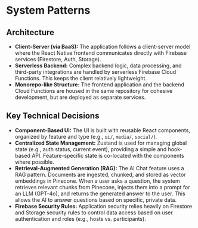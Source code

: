 # System Patterns

## Architecture

-   **Client-Server (via BaaS):** The application follows a client-server model where the React Native frontend communicates directly with Firebase services (Firestore, Auth, Storage).
-   **Serverless Backend:** Complex backend logic, data processing, and third-party integrations are handled by serverless Firebase Cloud Functions. This keeps the client relatively lightweight.
-   **Monorepo-like Structure:** The frontend application and the backend Cloud Functions are housed in the same repository for cohesive development, but are deployed as separate services.

## Key Technical Decisions

-   **Component-Based UI:** The UI is built with reusable React components, organized by feature and type (e.g., `ui/`, `media/`, `social/`).
-   **Centralized State Management:** Zustand is used for managing global state (e.g., auth status, current event), providing a simple and hook-based API. Feature-specific state is co-located with the components where possible.
-   **Retrieval-Augmented Generation (RAG):** The AI Chat feature uses a RAG pattern. Documents are ingested, chunked, and stored as vector embeddings in Pinecone. When a user asks a question, the system retrieves relevant chunks from Pinecone, injects them into a prompt for an LLM (GPT-4o), and returns the generated answer to the user. This allows the AI to answer questions based on specific, private data.
-   **Firebase Security Rules:** Application security relies heavily on Firestore and Storage security rules to control data access based on user authentication and roles (e.g., hosts vs. participants). 